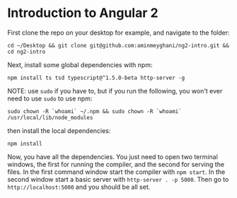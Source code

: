 # Introduction to Angular 2 #

First clone the repo on your desktop for example, and navigate to the folder:

	cd ~/Desktop && git clone git@github.com:aminmeyghani/ng2-intro.git && cd ng2-intro
	
Next, install some global dependencies with npm:

	npm install ts tsd typescript@^1.5.0-beta http-server -g
	
NOTE: use `sudo` if you have to, but if you run the following, you won't ever need to use `sudo` to use npm:

	sudo chown -R `whoami` ~/.npm && sudo chown -R `whoami` /usr/local/lib/node_modules

then install the local dependencies:

	npm install

Now, you have all the dependencies. You just need to open two terminal windows, the first for running the compiler, and the second for serving the files. In the first command window start the compiler with `npm start`. In the second window start a basic server with `http-server . -p 5000`. Then go to `http://localhost:5000` and you should be all set.
